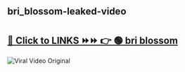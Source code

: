 
 ## bri_blossom-leaked-video 

# <h2><a href="https://clipsfans.com/bri_blossom&ref=git">🔗 Click to LINKS ⏩⏩ 👉 🟢 bri blossom </a></h2>

<a href="https://clipsfans.com/bri_blossom&ref=git" rel="nofollow" data-target="animated-image.originalLink"><img src="https://i.ibb.co.com/xMMVF88/686577567.gif" alt="Viral Video Original" style="max-width: 100%; display: inline-block;" data-target="animated-image.originalImage"></a>
